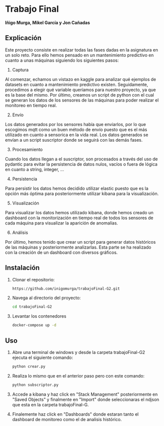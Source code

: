 # Trabajo Final

**Iñigo Murga, Mikel García y Jon Cañadas**

## Explicación

Este proyecto consiste en realizar todas las fases dadas en la asignatura en un solo reto. Para ello hemos pensado en un mantenimiento predictivo en cuanto a unas máquinas siguiendo los siguientes pasos:

1. Captura

Al comenzar, echamos un vistazo en kaggle para analizar qué ejemplos de datasets en cuanto a mantenimiento predictivo existen. Seguidamente, procedimos a elegir qué variable queríamos para nuestro proyecto, ya que es la base del mismo. Por último, creamos un script de python con el cual se generan los datos de los sensores de las máquinas para poder realizar el monitoreo en tiempo real.

2. Envío

Los datos generados por los sensores había que enviarlos, por lo que escogimos mqtt como un buen método de envío puesto que es el más utilizado en cuanto a sensorica en la vida real. Los datos generados se envían a un script suscriptor donde se seguirá con las demás fases.

3. Procesamiento

Cuando los datos llegan a el suscriptor, son procesados a través del uso de pydantic para evitar la persistencia de datos nulos, vacíos o fuera de lógica en cuanto a string, integer, ...

4. Persistencia

Para persistir los datos hemos decidido utilizar elastic puesto que es la opción más óptima para posteriormente utilizar kibana para la visualización.

5. Visualización

Para visualizar los datos hemos utilizado kibana, donde hemos creado un dashboard con la monitorización en tiempo real de todos los sensores de cada máquina para visualizar la aparición de anomalías.

6. Análisis

Por último, hemos tenido que crear un script para generar datos históricos de las máquinas y posteriormente analizarlas. Esta parte se ha realizado con la creación de un dashboard con diversos gráficos.


## Instalación

1. Clonar el repositorio:
    ```bash
    https://github.com/inigomurga/trabajoFinal-G2.git
    ```
2. Navega al directorio del proyecto:
    ```bash
    cd trabajoFinal-G2
    ```
3. Levantar los contenedores
    ```bash
    docker-compose up -d
    ```

## Uso

1. Abre una terminal de windows y desde la carpeta trabajoFinal-G2 ejecuta el siguiente comando:
    ```bash
    python crear.py
    ```
2. Realiza lo mismo que en el anterior paso pero con este comando:
    ```bash
    python subscriptor.py
    ```
3. Accede a kibana y haz click en "Stack Management" posteriormente en "Saved Objects" y finalmente en "Import" donde seleccionaras el ndjson que esta en la carpeta trabajoFinal-G.

4. Finalemente haz click en "Dashboards" donde estaran tanto el dashboard de monitoreo como el de analisis histórico.
